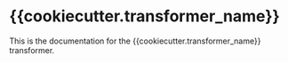 # {{cookiecutter.transformer_name}}

This is the documentation for the
{{cookiecutter.transformer_name}} transformer.
